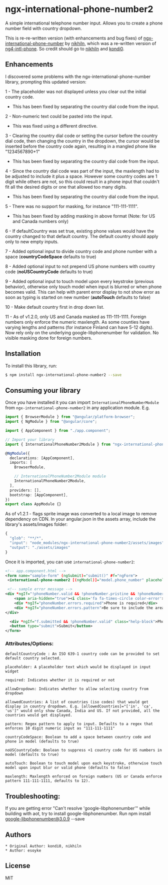 # ngx-international-phone-number2

A simple international telephone number input. Allows you to create a phone number field with country dropdown.

This is re-re-written version (with enhancements and bug fixes) of [ngx-international-phone-number](https://github.com/nikhiln/ngx-international-phone-number) by [nikhiln](https://github.com/nikhiln), which was a re-written version of [ng4-intl-phone](https://github.com/kondi0/ng4-intl-phone/). So credit should go to [nikhiln](https://github.com/nikhiln) and [kondi0](https://github.com/kondi0).

## Enhancements

I discovered some problems with the ngx-international-phone-number library, prompting this updated version:

1 - The placeholder was not displayed unless you clear out the initial country code.

- This has been fixed by separating the country dial code from the input.

2 - Non-numeric text could be pasted into the input.

- This was fixed using a different directive.

3 - Clearing the country dial code or setting the cursor before the country dial code, then changing the country in the dropdown, the cursor would be inserted before the country code again, resulting in a mangled phone like "1234567890+1"

- This has been fixed by separating the country dial code from the input.

4 - Since the country dial code was part of the input, the maxlength had to be adjusted to include it plus a space. However some country codes are 1 digit while others are not, so this could result in a phone input that couldn't fit all the desired digits or one that allowed too many digits.

- This has been fixed by separating the country dial code from the input.

5 - There was no support for masking, for instance "111-111-1111".

- This has been fixed by adding masking in above format (Note: for US and Canada numbers only)

6 - If defaultCountry was set true, existing phone values would have the country changed to that default country. The default country should apply only to new empty inputs.

7 - Added optional input to divide country code and phone number with a space (**countryCodeSpace** defaults to true)

8 - Added optional input to not prepend US phone numbers with country code (**noUSCountryCode** defaults to true)

9 - Added optional input to touch model upon every keystroke (previous behavior), otherwise only touch model when input is blurred or when phone becomes valid. This can help with parent error display to not show error as soon as typing is started on new number (**autoTouch** defaults to false)

10 - Make default country first in drop down list.

11 - As of v1.2.0, only US and Canada masked as 111-111-1111. Foreign numbers only enforce the numeric maxlength. As some counties have varying lengths and patterns (for instance Finland can have 5-12 digits). Now rely only on the underlying google-libphonenumber for validation. No visible masking done for foreign numbers.

## Installation

To install this library, run:

```bash
$ npm install ngx-international-phone-number2 --save
```

## Consuming your library

Once you have installed it you can import `InternationalPhoneNumberModule` from `ngx-international-phone-number2` in any application module. E.g.

```typescript
import { BrowserModule } from "@angular/platform-browser";
import { NgModule } from "@angular/core";

import { AppComponent } from "./app.component";

// Import your library
import { InternationalPhoneNumber2Module } from "ngx-international-phone-number2";

@NgModule({
  declarations: [AppComponent],
  imports: [
    BrowserModule,

    // InternationalPhoneNumber2Module module
    InternationalPhoneNumber2Module,
  ],
  providers: [],
  bootstrap: [AppComponent],
})
export class AppModule {}
```

As of v1.2.1 - flags sprite image was converted to a local image to remove dependency on CDN.
In your angular.json in the assets array, include the library's assets/images folder:

```typescript
{
  "glob": "**/*",
  "input": "node_modules/ngx-international-phone-number2/assets/images",
  "output": "./assets/images"
}
```

Once it is imported, you can use `international-phone-number2`:

```xml
<!-- app.component.html -->
<form name="sample-form" (ngSubmit)="submit()" #f="ngForm">
 <international-phone-number2 [(ngModel)]="model.phone_number" placeholder="Enter phone number" [defaultCountry]="'in'" [required]="true" #phoneNumber="ngModel" name="phone_number" [allowedCountries]="['in', 'ca', 'us']" ></international-phone-number2>

 <!-- sample error message -->
<div *ngIf="!phoneNumber.valid && !phoneNumber.pristine && !phoneNumber.untouched" class="has-error row">
    <span aria-hidden="true"><i class='fa fa-times-circle color-error'></i></span>
    <div *ngIf="phoneNumber.errors.required">Phone is required</div>
    <div *ngIf="phoneNumber.errors.pattern">Be sure to include the area code and 7-digit number</div>
</div>

  <div *ngIf="f.submitted && !phoneNumber.valid" class="help-block">Phone number is required and should be valid</div>
  <button type="submit">Submit</button>
</form>
```

### Attributes/Options:

    defaultCountryCode : An ISO 639-1 country code can be provided to set default country selected.

    placeholder: A placeholder text which would be displayed in input widget

    required: Indicates whether it is required or not

    allowDropdown: Indicates whether to allow selecting country from dropdown

    allowedCountries: A list of countries (iso codes) that would get display in country dropdown. E.g. [allowedCountries]="['in', 'ca', 'us']" would only show Canada, India and US. If not provided, all the countries would get displayed.

    pattern: Regex pattern to apply to input. Defaults to a regex that enforces 10 digit numeric input as "111-111-1111"

    countryCodeSpace: Boolean to add a space between country code and phone in model (defaults to true)

    noUSCountryCode: Boolean to suppress +1 country code for US numbers in model (defaults to true)

    autoTouch: Boolean to touch model upon each keystroke, otherwise touch model upon input blur or valid phone (defaults to false)

    maxlength: Maxlength enforced on foreign numbers (US or Canada enforce pattern 111-111-1111, defaults to 12).

## Troubleshooting:

If you are getting error "Can't resolve 'google-libphonenumber'" while building with aot, try to install google-libphonenumber. Run npm install google-libphonenumber@3.0.9 --save

## Authors

    * Original Author: kondi0, nikhiln
    * Author: esoyke

## License

MIT

